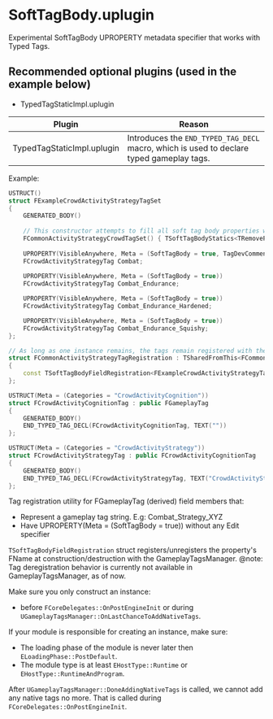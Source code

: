 # SoftTagBody.uplugin
Experimental SoftTagBody UPROPERTY metadata specifier that works with Typed Tags.

## Recommended optional plugins (used in the example below)
- TypedTagStaticImpl.uplugin

| Plugin | Reason |
| ------ | ------ |
| TypedTagStaticImpl.uplugin | Introduces the `END_TYPED_TAG_DECL` macro, which is used to declare typed gameplay tags. |

Example:
```cpp
USTRUCT()
struct FExampleCrowdActivityStrategyTagSet
{
	GENERATED_BODY()
	
	// This constructor attempts to fill all soft tag body properties with its corresponding tag value.
	FCommonActivityStrategyCrowdTagSet() { TSoftTagBodyStatics<TRemovePointer<decltype(this)>::Type>::InitFields<FCrowdActivityStrategyTag>(this); }
	
	UPROPERTY(VisibleAnywhere, Meta = (SoftTagBody = true, TagDevComment = "Tag dev comment that's used when this property gets registered as native gameplay tag. "))
	FCrowdActivityStrategyTag Combat;
	
	UPROPERTY(VisibleAnywhere, Meta = (SoftTagBody = true))
	FCrowdActivityStrategyTag Combat_Endurance;

	UPROPERTY(VisibleAnywhere, Meta = (SoftTagBody = true))
	FCrowdActivityStrategyTag Combat_Endurance_Hardened;

	UPROPERTY(VisibleAnywhere, Meta = (SoftTagBody = true))
	FCrowdActivityStrategyTag Combat_Endurance_Squishy;
};

// As long as one instance remains, the tags remain registered with the gameplay tags module.
struct FCommonActivityStrategyTagRegistration : TSharedFromThis<FCommonActivityStrategyTagRegistration>
{
	const TSoftTagBodyFieldRegistration<FExampleCrowdActivityStrategyTagSet, FCrowdActivityStrategyTag> CrowdRegistration;
};
```

```cpp
USTRUCT(Meta = (Categories = "CrowdActivityCognition"))
struct FCrowdActivityCognitionTag : public FGameplayTag
{
	GENERATED_BODY()
	END_TYPED_TAG_DECL(FCrowdActivityCognitionTag, TEXT(""))
};

USTRUCT(Meta = (Categories = "CrowdActivityStrategy"))
struct FCrowdActivityStrategyTag : public FCrowdActivityCognitionTag
{
	GENERATED_BODY()
	END_TYPED_TAG_DECL(FCrowdActivityStrategyTag, TEXT("CrowdActivityStrategy"))
};
```



Tag registration utility for FGameplayTag (derived) field members that:
- Represent a gameplay tag string. E.g: Combat_Strategy_XYZ
- Have UPROPERTY(Meta = (SoftTagBody = true)) without any Edit specifier

`TSoftTagBodyFieldRegistration` struct registers/unregisters the property's FName at construction/destruction with the GameplayTagsManager.
@note: Tag deregistration behavior is currently not available in GameplayTagsManager, as of now.

Make sure you only construct an instance:
- before `FCoreDelegates::OnPostEngineInit` or during `UGameplayTagsManager::OnLastChanceToAddNativeTags`.

If your module is responsible for creating an instance, make sure:
- The loading phase of the module is never later then `ELoadingPhase::PostDefault`.
- The module type is at least `EHostType::Runtime` or `EHostType::RuntimeAndProgram`.

After `UGameplayTagsManager::DoneAddingNativeTags` is called, we cannot add any native tags no more.
That is called during `FCoreDelegates::OnPostEngineInit`.

